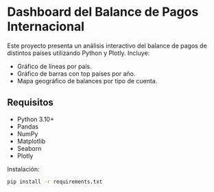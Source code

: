 # Dashboard del Balance de Pagos Internacional

Este proyecto presenta un análisis interactivo del balance de pagos de distintos países utilizando Python y Plotly. Incluye:

- Gráfico de líneas por país.
- Gráfico de barras con top países por año.
- Mapa geográfico de balances por tipo de cuenta.

## Requisitos
- Python 3.10+
- Pandas
- NumPy
- Matplotlib
- Seaborn
- Plotly

Instalación:
```bash
pip install -r requirements.txt

